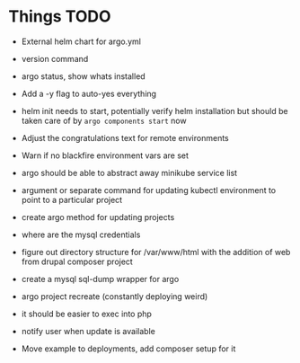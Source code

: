 # Things TODO

- External helm chart for argo.yml

- version command
- argo status, show whats installed

- Add a -y flag to auto-yes everything

- helm init needs to start, potentially verify helm installation but should be taken care of by `argo components start` now

- Adjust the congratulations text for remote environments

- Warn if no blackfire environment vars are set

- argo should be able to abstract away minikube service list

- argument or separate command for updating kubectl environment to point to a particular project

- create argo method for updating projects

- where are the mysql credentials

- figure out directory structure for /var/www/html with the addition of web from drupal composer project

- create a mysql sql-dump wrapper for argo

- argo project recreate (constantly deploying weird)

- it should be easier to exec into php

- notify user when update is available

- Move example to deployments, add composer setup for it
